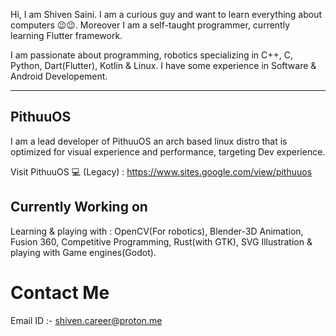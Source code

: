 Hi, I am Shiven Saini. I am a curious guy and want to learn everything about computers 😉😉. Moreover I am a self-taught programmer, currently learning Flutter framework.

I am passionate about programming, robotics specializing in C++, C, Python, Dart(Flutter), Kotlin & Linux. I have some experience in Software & Android Developement.

---

## PithuuOS 

I am a lead developer of PithuuOS an arch based linux distro that is optimized for visual experience and performance, targeting Dev experience.

Visit PithuuOS 💻 (Legacy) : https://www.sites.google.com/view/pithuuos

## Currently Working on 

Learning & playing with : OpenCV(For robotics), Blender-3D Animation, Fusion 360, Competitive Programming, Rust(with GTK), SVG Illustration & playing with Game engines(Godot).

# Contact Me

Email ID :- shiven.career@proton.me
